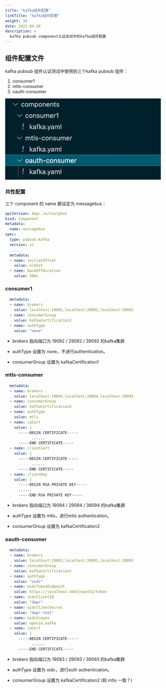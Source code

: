 ```yaml
---
title: "kafka组件配置"
linkTitle: "kafka组件配置"
weight: 30
date: 2022-04-26
description: >
  kafka pubsub component认证测试中的kafka组件配置
---
```




## 组件配置文件

kafka pubsub 组件认证测试中使用到三个kafka pubsub 组件：

1. consumer1
2. mtls-consumer
3. oauth-consumer



![kafka-component-files](images/kafka-component-files.png)



### 共性配置

三个 component 的 name 都设定为 messagebus：

```yaml
apiVersion: dapr.io/v1alpha1
kind: Component
metadata:
  name: messagebus
spec:
  type: pubsub.kafka
  version: v1
  ......
  metadata:
  - name: initialOffset
    value: oldest
  - name: backOffDuration
    value: 50ms
```

### consumer1

```yaml
  metadata:
  - name: brokers
    value: localhost:19092,localhost:29092,localhost:39092
  - name: consumerGroup
    value: kafkaCertification1
  - name: authType
    value: "none"
```

- brokers 指向端口为 19092 / 29092 / 39092 的kafka集群

- authType 设置为 none，不进行authentication。
- consumerGroup 设置为 kafkaCertification1

### mtls-consumer

```yaml
  metadata:
  - name: brokers
    value: localhost:19094,localhost:29094,localhost:39094
  - name: consumerGroup
    value: kafkaCertification2
  - name: authType
    value: mtls
  - name: caCert
    value: |
      -----BEGIN CERTIFICATE-----
			......
      -----END CERTIFICATE-----
  - name: clientCert
    value: |
      -----BEGIN CERTIFICATE-----
			......
      -----END CERTIFICATE-----
  - name: clientKey
    value: |
      -----BEGIN RSA PRIVATE KEY-----
      ......
      -----END RSA PRIVATE KEY-----
```

- brokers 指向端口为 19094 / 29094 / 39094 的kafka集群

- authType 设置为 mtls，进行mtls authentication。
- consumerGroup 设置为 kafkaCertification2

### oauth-consumer

```yaml
  metadata:
  - name: brokers
    value: localhost:19093,localhost:29093,localhost:39093
  - name: consumerGroup
    value: kafkaCertification2
  - name: authType
    value: "oidc"
  - name: oidcTokenEndpoint
    value: https://localhost:4443/oauth2/token
  - name: oidcClientID
    value: "dapr"
  - name: oidcClientSecret
    value: "dapr-test"
  - name: oidcScopes
    value: openid,kafka
  - name: caCert
    value: |
      -----BEGIN CERTIFICATE-----
			......
      -----END CERTIFICATE-----
```

- brokers 指向端口为 19093 / 29093 / 39093 的kafka集群

- authType 设置为 oidc，进行auth authentication。
- consumerGroup 设置为 kafkaCertification2 (和 mtls 一致？)
